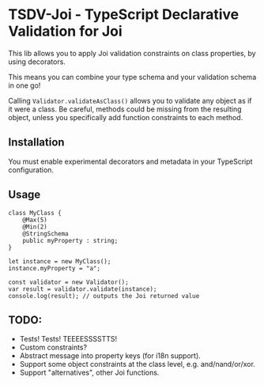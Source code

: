 # TSDV-Joi - TypeScript Declarative Validation for Joi

This lib allows you to apply Joi validation constraints on class properties, by using decorators.

This means you can combine your type schema and your validation schema in one go!

Calling `Validator.validateAsClass()` allows you to validate any object as if it were a class.
Be careful, methods could be missing from the resulting object, unless you specifically add function constraints to each
method.

## Installation

You must enable experimental decorators and metadata in your TypeScript configuration.

## Usage

```
class MyClass {
	@Max(5)
	@Min(2)
	@StringSchema
	public myProperty : string;
}

let instance = new MyClass();
instance.myProperty = "a";

const validator = new Validator();
var result = validator.validate(instance);
console.log(result); // outputs the Joi returned value
```

## TODO:

- Tests! Tests! TEEEESSSSTTS!
- Custom constraints?
- Abstract message into property keys (for i18n support).
- Support some object constraints at the class level, e.g. and/nand/or/xor.
- Support "alternatives", other Joi functions.
